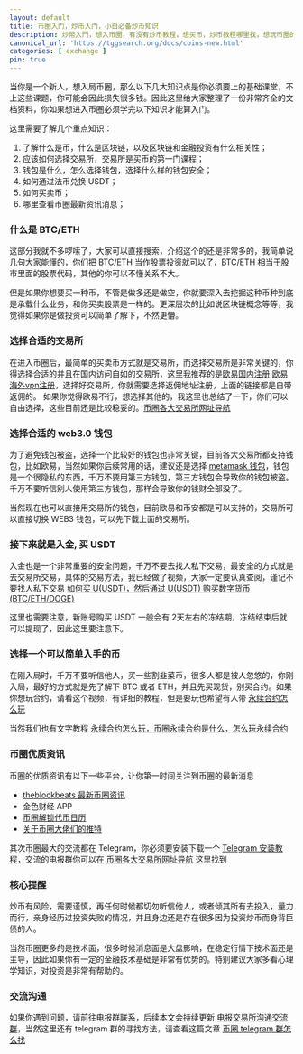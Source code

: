 ```yaml
---
layout: default
title: 币圈入门，炒币入门，小白必备炒币知识
description: 炒幣入門，想入币圈，有没有炒币教程，想买币，炒币教程哪里找，想玩币圈的永续合约，想进入币圈交易所买卖 usdt，如果你是一个新人，想入局币圈，币圈基础知识，包括：选择交易所、钱包、如何兑换usdt以及买卖币，是你必须要上的基础课堂，不上这些课题，你可能会因此损失很多钱。
canonical_url: 'https://tggsearch.org/docs/coins-new.html'
categories: [ exchange ]
pin: true
---
```


当你是一个新人，想入局币圈，那么以下几大知识点是你必须要上的基础课堂，不上这些课题，你可能会因此损失很多钱。因此这里给大家整理了一份非常齐全的文档资料，你如果想进入币圈必须学完以下知识才能算入门。

这里需要了解几个重点知识：
1. 了解什么是币，什么是区块链，以及区块链和金融投资有什么相关性；
2. 应该如何选择交易所，交易所是买币的第一门课程；
3. 钱包是什么，怎么选择钱包，选择什么样的钱包安全；
4. 如何通过法币兑换 USDT；
5. 如何买卖币；
6. 哪里查看币圈最新资讯消息；

### 什么是 BTC/ETH
这部分我就不多啰嗦了，大家可以直接搜索，介绍这个的还是非常多的，我简单说几句大家能懂的，你们把 BTC/ETH 当作股票投资就可以了，BTC/ETH 相当于股市里面的股票代码，其他的你可以不懂关系不大。

但是如果你想要买一种币，不管是做多还是做空，你就要深入去挖掘这种币种到底是承载什么业务，和你买卖股票是一样的。更深层次的比如说区块链概念等等，我觉得如果你是做投资可以简单了解下，不然更懵。

### 选择合适的交易所
在进入币圈后，最简单的买卖币方式就是交易所，而选择交易所是非常关键的，你得选择合适的并且在国内访问自如的交易所，这里我推荐的是[欧易国内注册](./302.html?target=https://www.superecor.com/join/69866543) [欧易海外vpn注册](./302.html?target=https://www.superecor.com/join/69866543)，选择好交易所，你就需要选择返佣地址注册，上面的链接都是自带返佣的。
如果你觉得欧易不行，想选择其他的，我这里也总结了一下，你们可以自由选择，这些目前还是比较稳妥的。[币圈各大交易所网址导航](./coins-index.html)

### 选择合适的 web3.0 钱包
为了避免钱包被盗，选择一个比较好的钱包也非常关键，目前各大交易所都支持钱包，比如欧易，当然如果你后续常用的话，建议还是选择 [metamask 钱包](./302.html?target=https://metamask.io/)，钱包是一个很隐私的东西，千万不要用第三方钱包，第三方钱包会导致你的钱包被盗。千万不要听信别人使用第三方钱包，那样会导致你的钱财全部没了。

当然现在也可以直接用交易所的钱包，目前欧易和币安都是可以支持的，交易所可以直接切换 WEB3 钱包，可以先下载上面的交易所。

### 接下来就是入金, 买 USDT
入金也是一个非常重要的安全问题，千万不要去找人私下交易，最安全的方式就是去交易所交易，具体的交易方法，我已经做了视频，大家一定要认真查阅，谨记不要找人私下交易 [如何买 U(USDT)，然后通过 U(USDT) 购买数字货币(BTC/ETH/DOGE)](./302.html?target=https://www.youtube.com/watch?v=Y2A1SBRD5RM)

这里也需要注意，新账号购买 USDT 一般会有 2天左右的冻结期，冻结结束后就可以提现了，因此这里要注意下。

### 选择一个可以简单入手的币
在刚入局时，千万不要听信他人，买一些割韭菜币，很多人都是被人忽悠的，你刚入局，最好的方式就是先了解下 BTC 或者 ETH，并且先买现货，别买合约。如果你想玩合约，请看这个视频，有详细的教程，但是要玩也希望有人带 [永续合约怎么玩](./302.html?target=https://www.youtube.com/watch?v=SJ2vnMhZTbk)

当然我们也有文字教程 [永续合约怎么玩，币圈永续合约是什么，怎么玩永续合约](./coins-yx-play.html)

### 币圈优质资讯
币圈的优质资讯有以下一些平台，让你第一时间关注到币圈的最新消息

- [theblockbeats 最新币圈资讯](./302.html?target=https://www.theblockbeats.info/)
- 金色财经 APP
- [币圈解锁代币日历](./302.html?target=https://token.unlocks.app/)
- [关于币圈大佬们的推特](./302.html?target=https://youtu.be/EwMFrup4bR8)

其次币圈最大的交流都在 Telegram，你必须要安装下载一个 [Telegram 安装教程](./register.html)，交流的电报群你可以在 [币圈各大交易所网址导航](./coins-index.html) 这里找到

### 核心提醒
炒币有风险，需要谨慎，再任何时候都切勿听信他人，或者倾其所有去投入，量力而行，亲身经历过投资失败的情况，并且身边还是存在很多因为投资炒币而身背巨债的人。

当然币圈更多的是技术面，很多时候消息面是大盘影响，在稳定行情下技术面还是主导，因此如果你有一定的金融技术基础是非常有优势的。特别建议大家多看心理学知识，对投资是非常有帮助的。
### 交流沟通
如果你遇到问题，请前往电报群联系，后续本文会持续更新 [电报交易所沟通交流群](./302.html?target=https://t.me/okxbnbEx)，当然这里还有 telegram 群的寻找方法，请查看这篇文章 [币圈 telegram 群怎么找](./telegram-coins-group.html)